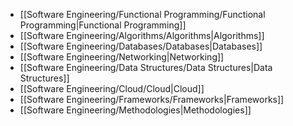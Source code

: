 
- [[Software Engineering/Functional Programming/Functional Programming|Functional Programming]]
- [[Software Engineering/Algorithms/Algorithms|Algorithms]]
- [[Software Engineering/Databases/Databases|Databases]]
- [[Software Engineering/Networking|Networking]]
- [[Software Engineering/Data Structures/Data Structures|Data Structures]]
- [[Software Engineering/Cloud/Cloud|Cloud]]
- [[Software Engineering/Frameworks/Frameworks|Frameworks]]
- [[Software Engineering/Methodologies|Methodologies]]